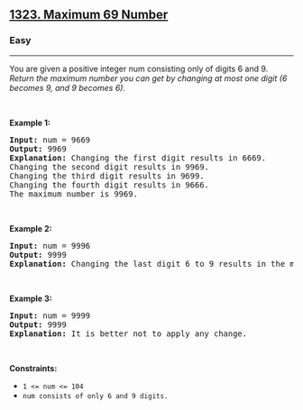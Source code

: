 <h2><a href="https://leetcode.com/problems/maximum-69-number/">1323. Maximum 69 Number</a></h2><h3>Easy</h3><hr><div>
  <p>You are given a positive integer num consisting only of digits 6 and 9.
<em>Return the maximum number you can get by changing at most one digit (6 becomes 9, and 9 becomes 6).</em></p>
  
  <p>&nbsp;</p>
<p><strong>Example 1:</strong></p>
<pre><strong>Input:</strong> num = 9669
<strong>Output:</strong> 9969
<strong>Explanation:</strong> Changing the first digit results in 6669.
Changing the second digit results in 9969.
Changing the third digit results in 9699.
Changing the fourth digit results in 9666.
The maximum number is 9969.
</pre>
  
  <p>&nbsp;</p>
<p><strong>Example 2:</strong></p>
<pre><strong>Input:</strong> num = 9996
<strong>Output:</strong> 9999
<strong>Explanation:</strong> Changing the last digit 6 to 9 results in the maximum number.
</pre>
  
  
  <p>&nbsp;</p>
<p><strong>Example 3:</strong></p>
<pre><strong>Input:</strong> num = 9999
<strong>Output:</strong> 9999
<strong>Explanation:</strong> It is better not to apply any change.
</pre>
  
  
  <p>&nbsp;</p>
<p><strong>Constraints:</strong></p>
<ul>
  <li><code>1 <= num <= 104</code></li>
  <li><code>num consists of only 6 and 9 digits.</code></li>
</ul>
</div>
